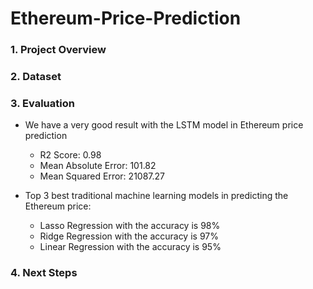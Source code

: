 # Ethereum-Price-Prediction
### 1. Project Overview


### 2. Dataset

### 3. Evaluation
- We have a very good result with the LSTM model in Ethereum price prediction
  - R2 Score:  0.98
  - Mean Absolute Error:  101.82
  - Mean Squared Error:  21087.27
 
- Top 3 best traditional machine learning models in predicting the Ethereum price:
  - Lasso Regression with the accuracy is 98%
  - Ridge Regression with the accuracy is 97%
  - Linear Regression with the accuracy is 95%
  
### 4. Next Steps
